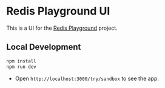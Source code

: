 # Redis Playground UI

This is a UI for the [Redis Playground](https://github.com/PrasanKumar93/redis-playground) project.

## Local Development

```bash
npm install
npm run dev
```

- Open `http://localhost:3000/try/sandbox` to see the app.
